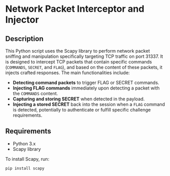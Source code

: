# Network Packet Interceptor and Injector

## Description
This Python script uses the Scapy library to perform network packet sniffing and manipulation specifically targeting TCP traffic on port 31337. It is designed to intercept TCP packets that contain specific commands (`COMMANDS`, `SECRET`, and `FLAG`), and based on the content of these packets, it injects crafted responses. The main functionalities include:
- **Detecting command packets** to trigger FLAG or SECRET commands.
- **Injecting FLAG commands** immediately upon detecting a packet with the `COMMANDS` content.
- **Capturing and storing SECRET** when detected in the payload.
- **Injecting a stored SECRET** back into the session when a `FLAG` command is detected, potentially to authenticate or fulfill specific challenge requirements.

## Requirements
- Python 3.x
- Scapy library

To install Scapy, run:
```bash
pip install scapy

